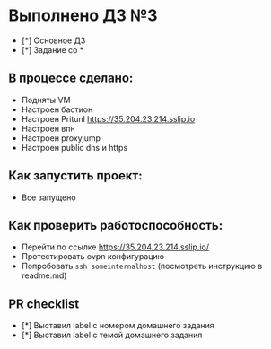 # Выполнено ДЗ №3
 - [*] Основное ДЗ
 - [*] Задание со *

## В процессе сделано:
 - Подняты VM
 - Настроен бастион
 - Настроен Pritunl https://35.204.23.214.sslip.io
 - Настроен впн
 - Настроен proxyjump
 - Настроен public dns и https

## Как запустить проект:
 - Все запущено

## Как проверить работоспособность:
 - Перейти по ссылке https://35.204.23.214.sslip.io/
 - Протестировать ovpn конфигурацию
 - Попробовать `ssh someinternalhost` (посмотреть инструкцию в readme.md)

## PR checklist
 - [*] Выставил label с номером домашнего задания
 - [*] Выставил label с темой домашнего задания
